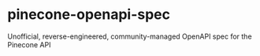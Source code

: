 # pinecone-openapi-spec
Unofficial, reverse-engineered, community-managed OpenAPI spec for the Pinecone API
